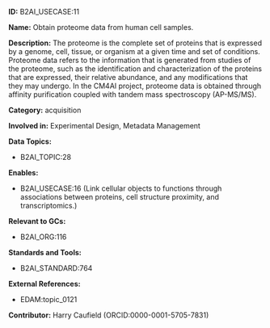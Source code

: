 **ID:** B2AI_USECASE:11

**Name:** Obtain proteome data from human cell samples.

**Description:** The proteome is the complete set of proteins that is expressed by a genome, cell, tissue, or organism at a given time and set of conditions. Proteome data refers to the information that is generated from studies of the proteome, such as the identification and characterization of the proteins that are expressed, their relative abundance, and any modifications that they may undergo. In the CM4AI project, proteome data is obtained through affinity purification coupled with tandem mass spectroscopy (AP-MS/MS).

**Category:** acquisition

**Involved in:** Experimental Design, Metadata Management

**Data Topics:**

- B2AI_TOPIC:28

**Enables:**

- B2AI_USECASE:16 (Link cellular objects to functions through associations between proteins, cell structure proximity, and transcriptomics.)

**Relevant to GCs:**

- B2AI_ORG:116

**Standards and Tools:**

- B2AI_STANDARD:764

**External References:**

- EDAM:topic_0121

**Contributor:** Harry Caufield
 (ORCID:0000-0001-5705-7831)

